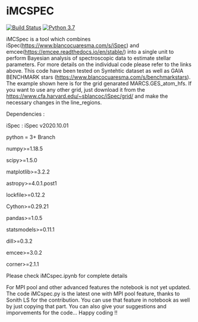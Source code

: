 # iMCSPEC
[![Build Status](https://img.shields.io/badge/release-1.0.0-orange)](https://github.com/SwastikC/iMCSpec)
[![Python 3.7](https://img.shields.io/badge/python-3.7-blue.svg)](https://www.python.org/downloads/release/python-371/)

iMCSpec is a tool which combines iSpec(https://www.blancocuaresma.com/s/iSpec) and emcee(https://emcee.readthedocs.io/en/stable/) into a single unit to perform Bayesian analysis of spectroscopic data to estimate stellar parameters. For more details on the individual code please refer to the links above. This code have been tested on Syntehtic dataset as well as GAIA BENCHMARK stars (https://www.blancocuaresma.com/s/benchmarkstars). The example shown here is for the grid genarated MARCS.GES_atom_hfs. If you want to use any other grid, just download it from the https://www.cfa.harvard.edu/~sblancoc/iSpec/grid/ and make the necessary changes in the line_regions.

Dependencies :

iSpec : iSpec v2020.10.01

python = 3+ Branch

numpy>=1.18.5

scipy>=1.5.0

matplotlib>=3.2.2

astropy>=4.0.1.post1

lockfile>=0.12.2

Cython>=0.29.21

pandas>=1.0.5

statsmodels>=0.11.1

dill>=0.3.2

emcee>=3.0.2

corner>=2.1.1

Please check iMCspec.ipynb for complete details

For MPI pool and other advanced features the notebook is not yet updated. The code iMCspec.py is the latest one with MPI pool feature, thanks to Sonith LS for the contribution. You can use that feature in notebook as well by just copying that part. You can also give your suggestions and imporvements for the code...
Happy coding !! 
